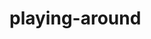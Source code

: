 # playing-around
<html>
<head>
  <meta charset="utf-8">
  <title ="Experiment">
</head>
<body>
<h1> Trying to see how this works. </h1>
<p> Hopefully this turns out well. If not, I can always click <a href="www.appacademy.com" title="More Info"
</a> here.</p>
</body>
</html>
